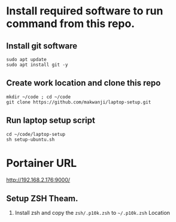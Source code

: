 # Install required software to run command from this repo.

## Install git software

```
sudo apt update
sudo apt install git -y
```

## Create work location and clone this repo
```
mkdir ~/code ; cd ~/code
git clone https://github.com/makwanji/laptop-setup.git
```

## Run laptop setup script
```
cd ~/code/laptop-setup
sh setup-ubuntu.sh
```

# Portainer URL
http://192.168.2.176:9000/

## Setup ZSH Theam.
1. Install zsh and copy the `zsh/.p10k.zsh` to `~/.p10k.zsh` Location